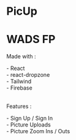 # PicUp
# WADS FP

<p>Made with :</p>
- React <br>
- react-dropzone <br>
- Tailwind <br>
- Firebase <br>

<br>

<p>Features :</p>
- Sign Up / Sign In <br>
- Picture Uploads <br>
- Picture Zoom Ins / Outs <br>